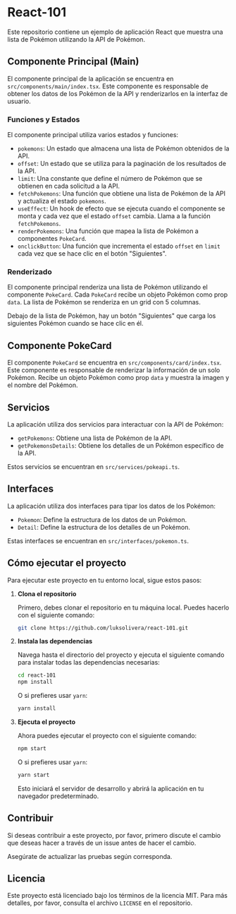 # React-101

Este repositorio contiene un ejemplo de aplicación React que muestra una lista de Pokémon utilizando la API de Pokémon.

## Componente Principal (Main)

El componente principal de la aplicación se encuentra en `src/components/main/index.tsx`. Este componente es responsable de obtener los datos de los Pokémon de la API y renderizarlos en la interfaz de usuario.

### Funciones y Estados

El componente principal utiliza varios estados y funciones:

- `pokemons`: Un estado que almacena una lista de Pokémon obtenidos de la API.
- `offset`: Un estado que se utiliza para la paginación de los resultados de la API.
- `limit`: Una constante que define el número de Pokémon que se obtienen en cada solicitud a la API.
- `fetchPokemons`: Una función que obtiene una lista de Pokémon de la API y actualiza el estado `pokemons`.
- `useEffect`: Un hook de efecto que se ejecuta cuando el componente se monta y cada vez que el estado `offset` cambia. Llama a la función `fetchPokemons`.
- `renderPokemons`: Una función que mapea la lista de Pokémon a componentes `PokeCard`.
- `onclickButton`: Una función que incrementa el estado `offset` en `limit` cada vez que se hace clic en el botón "Siguientes".

### Renderizado

El componente principal renderiza una lista de Pokémon utilizando el componente `PokeCard`. Cada `PokeCard` recibe un objeto Pokémon como prop `data`. La lista de Pokémon se renderiza en un grid con 5 columnas.

Debajo de la lista de Pokémon, hay un botón "Siguientes" que carga los siguientes Pokémon cuando se hace clic en él.

## Componente PokeCard

El componente `PokeCard` se encuentra en `src/components/card/index.tsx`. Este componente es responsable de renderizar la información de un solo Pokémon. Recibe un objeto Pokémon como prop `data` y muestra la imagen y el nombre del Pokémon.

## Servicios

La aplicación utiliza dos servicios para interactuar con la API de Pokémon:

- `getPokemons`: Obtiene una lista de Pokémon de la API.
- `getPokemonsDetails`: Obtiene los detalles de un Pokémon específico de la API.

Estos servicios se encuentran en `src/services/pokeapi.ts`.

## Interfaces

La aplicación utiliza dos interfaces para tipar los datos de los Pokémon:

- `Pokemon`: Define la estructura de los datos de un Pokémon.
- `Detail`: Define la estructura de los detalles de un Pokémon.

Estas interfaces se encuentran en `src/interfaces/pokemon.ts`.

## Cómo ejecutar el proyecto

Para ejecutar este proyecto en tu entorno local, sigue estos pasos:

1. **Clona el repositorio**

   Primero, debes clonar el repositorio en tu máquina local. Puedes hacerlo con el siguiente comando:

   ```bash
   git clone https://github.com/luksolivera/react-101.git
   ```

2. **Instala las dependencias**

   Navega hasta el directorio del proyecto y ejecuta el siguiente comando para instalar todas las dependencias necesarias:

   ```bash
   cd react-101
   npm install
   ```

   O si prefieres usar `yarn`:

   ```bash
   yarn install
   ```

3. **Ejecuta el proyecto**

   Ahora puedes ejecutar el proyecto con el siguiente comando:

   ```bash
   npm start
   ```

   O si prefieres usar `yarn`:

   ```bash
   yarn start
   ```

   Esto iniciará el servidor de desarrollo y abrirá la aplicación en tu navegador predeterminado.

## Contribuir

Si deseas contribuir a este proyecto, por favor, primero discute el cambio que deseas hacer a través de un issue antes de hacer el cambio.

Asegúrate de actualizar las pruebas según corresponda.

## Licencia

Este proyecto está licenciado bajo los términos de la licencia MIT. Para más detalles, por favor, consulta el archivo `LICENSE` en el repositorio.
